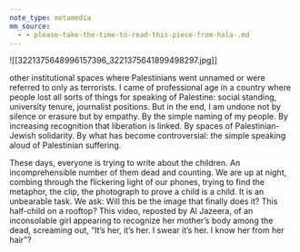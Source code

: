 ```yaml
---
note_type: metamedia
mm_source:
  - - please-take-the-time-to-read-this-piece-from-hala-.md
---
```


![[3221375648996157396_3221375641899498297.jpg]]

other institutional spaces where Palestinians
went unnamed or were referred to only as
terrorists. I came of professional age in a
country where people lost all sorts of things for
speaking of Palestine: social standing,
university tenure, journalist positions. But in
the end, I am undone not by silence or erasure
but by empathy. By the simple naming of my
people. By increasing recognition that liberation
is linked. By spaces of Palestinian-Jewish
solidarity. By what has become controversial:
the simple speaking aloud of Palestinian
suffering.

These days, everyone is trying to write about
the children. An incomprehensible number of
them dead and counting. We are up at night,
combing through the flickering light of our
phones, trying to find the metaphor, the clip, the
photograph to prove a child is a child. It is an
unbearable task. We ask: Will this be the image
that finally does it? This half-child on a rooftop?
This video, reposted by Al Jazeera, of an
inconsolable girl appearing to recognize her
mother’s body among the dead, screaming out,
“It’s her, it’s her. I swear it’s her. I know her from
her hair”?

